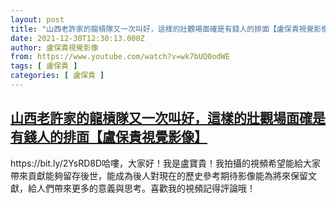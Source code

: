 ```yaml
---
layout: post
title: "山西老許家的龍槓隊又一次叫好，這樣的壯觀場面確是有錢人的排面【盧保貴視覺影像】"
date: 2021-12-30T12:30:13.000Z
author: 盧保貴視覺影像
from: https://www.youtube.com/watch?v=wk7bUQ0odWE
tags: [ 盧保貴 ]
categories: [ 盧保貴 ]
---
```

<!--1640867413000-->
[山西老許家的龍槓隊又一次叫好，這樣的壯觀場面確是有錢人的排面【盧保貴視覺影像】](https://www.youtube.com/watch?v=wk7bUQ0odWE)
------

<div>
https://bit.ly/2YsRD8D哈嘍，大家好！我是盧寶貴！我拍攝的視頻希望能給大家帶來貢獻能夠留存後世，能成為後人對現在的歷史參考期待影像能為將來保留文獻，給人們帶來更多的意義與思考。喜歡我的視頻記得評論哦！
</div>
